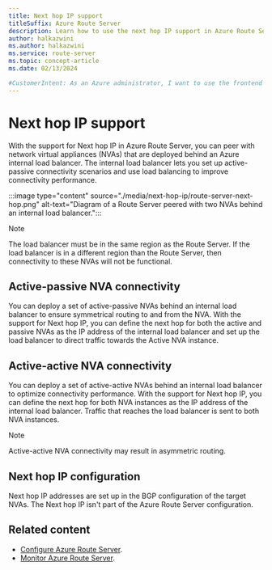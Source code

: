 ```yaml
---
title: Next hop IP support
titleSuffix: Azure Route Server
description: Learn how to use the next hop IP support in Azure Route Server to peer with network virtual appliances (NVAs) behind an internal load balancer.
author: halkazwini
ms.author: halkazwini
ms.service: route-server
ms.topic: concept-article
ms.date: 02/13/2024

#CustomerIntent: As an Azure administrator, I want to use the frontend IP address of the load balancer as the next hop IP so packets are routed to the load balancer to get to the NVAs that are in the backend pool.
---
```


# Next hop IP support

With the support for Next hop IP in Azure Route Server, you can peer with network virtual appliances (NVAs) that are deployed behind an Azure internal load balancer. The internal load balancer lets you set up active-passive connectivity scenarios and use load balancing to improve connectivity performance.

:::image type="content" source="./media/next-hop-ip/route-server-next-hop.png" alt-text="Diagram of a Route Server peered with two NVAs behind an internal load balancer.":::

> [!NOTE] 
> The load balancer must be in the same region as the Route Server. If the load balancer is in a different region than the Route Server, then connectivity to these NVAs will not be functional.  

## Active-passive NVA connectivity

You can deploy a set of active-passive NVAs behind an internal load balancer to ensure symmetrical routing to and from the NVA. With the support for Next hop IP, you can define the next hop for both the active and passive NVAs as the IP address of the internal load balancer and set up the load balancer to direct traffic towards the Active NVA instance. 

## Active-active NVA connectivity

You can deploy a set of active-active NVAs behind an internal load balancer to optimize connectivity performance. With the support for Next hop IP, you can define the next hop for both NVA instances as the IP address of the internal load balancer. Traffic that reaches the load balancer is sent to both NVA instances.

> [!NOTE]
> Active-active NVA connectivity may result in asymmetric routing.

## Next hop IP configuration

Next hop IP addresses are set up in the BGP configuration of the target NVAs. The Next hop IP isn't part of the Azure Route Server configuration.

## Related content

- [Configure Azure Route Server](quickstart-configure-route-server-portal.md).
- [Monitor Azure Route Server](monitor-route-server.md).
